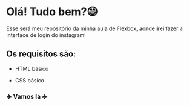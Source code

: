 # Olá! Tudo bem?:smile:

Esse será meu repositório da minha aula de Flexbox, aonde irei fazer a interface de login do instagram!

## Os requisitos são:

- HTML básico

- CSS básico

  

### :airplane: Vamos lá :airplane:

